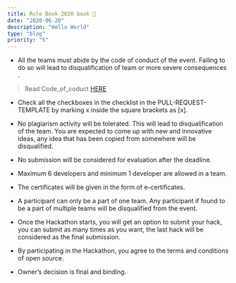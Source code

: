```yaml
---
title: Rule Book 2020 book 📕
date: "2020-06-20"
description: "Hello World"
type: "blog"
priority: "5"
---
```


- All the teams must abide by the code of conduct of the event. Failing to do so will lead to disqualification of team or more severe consequences .

> Read Code_of_coduct [HERE](/Code_Of_Conduct/)

- Check all the checkboxes in the checklist in the PULL-REQUEST-TEMPLATE by marking x inside the square brackets as [x].

- No plagiarism activity will be tolerated. This will lead to disqualification of the team. You are expected to come up with new and innovative ideas, any idea that has been copied from somewhere will be disqualified.

- No submission will be considered for evaluation after the deadline.

- Maximum 6 developers and minimum 1 developer are allowed in a team.

- The certificates will be given in the form of e-certificates.

- A participant can only be a part of one team. Any participant if found to be a part of multiple teams will be disqualified from the event.

- Once the Hackathon starts, you will get an option to submit your hack, you can submit as many times as you want, the last hack will be considered as the final submission.

- By participating in the Hackathon, you agree to the terms and conditions of open source.

- Owner’s decision is final and binding.
